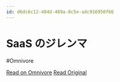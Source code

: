 ```yaml
---
id: d6dc6c12-404d-489a-8c5e-adc916950f66
---
```


# SaaS のジレンマ
#Omnivore

[Read on Omnivore](https://omnivore.app/me/saa-s-190bb543e45)
[Read Original](https://www.usebruno.com/blog/the-saas-dilemma)

